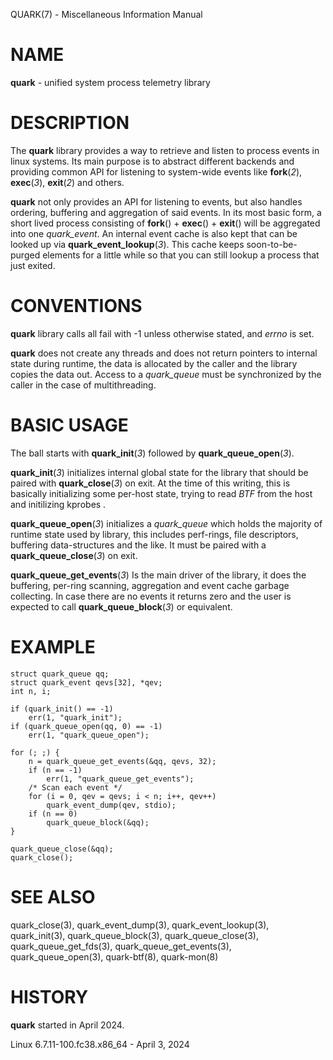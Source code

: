 QUARK(7) - Miscellaneous Information Manual

# NAME

**quark** - unified system process telemetry library

# DESCRIPTION

The
**quark**
library provides a way to retrieve and listen to process events in linux
systems.
Its main purpose is to abstract different backends and providing common
API for listening to system-wide events like
**fork**(*2*),
**exec**(*3*),
**exit**(*2*)
and others.

**quark**
not only provides an API for listening to events, but also handles ordering,
buffering and aggregation of said events.
In its most basic form, a short lived process consisting of
**fork**()
\+
**exec**()
\+
**exit**()
will be aggregated into one
*quark\_event*.
An internal event cache is also kept that can be looked up via
**quark\_event\_lookup**(*3*).
This cache keeps soon-to-be-purged elements for a little while so that you can
still lookup a process that just exited.

# CONVENTIONS

**quark**
library calls all fail with -1 unless otherwise stated, and
*errno*
is set.

**quark**
does not create any threads and does not return pointers to internal state
during runtime, the data is allocated by the caller and the library copies the
data out.
Access to a
*quark\_queue*
must be synchronized by the caller in the case of multithreading.

# BASIC USAGE

The ball starts with
**quark\_init**(*3*)
followed by
**quark\_queue\_open**(*3*).

**quark\_init**(*3*)
initializes internal global state for the library that should be paired with
**quark\_close**(*3*)
on exit.
At the time of this writing, this is basically initializing some
per-host state, trying to read
*BTF*
from the host and initilizing kprobes .

**quark\_queue\_open**(*3*)
initializes a
*quark\_queue*
which holds the majority of runtime state used by library, this includes
perf-rings, file descriptors, buffering data-structures and the like.
It must be paired with a
**quark\_queue\_close**(*3*)
on exit.

**quark\_queue\_get\_events**(*3*)
Is the main driver of the library, it does the buffering, per-ring scanning,
aggregation and event cache garbage collecting.
In case there are no events it
returns zero and the user is expected to call
**quark\_queue\_block**(*3*)
or equivalent.

# EXAMPLE

	struct quark_queue qq;
	struct quark_event qevs[32], *qev;
	int n, i;
	
	if (quark_init() == -1)
		err(1, "quark_init");
	if (quark_queue_open(qq, 0) == -1)
		err(1, "quark_queue_open");
	
	for (; ;) {
		n = quark_queue_get_events(&qq, qevs, 32);
		if (n == -1)
			err(1, "quark_queue_get_events");
		/* Scan each event */
		for (i = 0, qev = qevs; i < n; i++, qev++)
			quark_event_dump(qev, stdio);
		if (n == 0)
			quark_queue_block(&qq);
	}
	
	quark_queue_close(&qq);
	quark_close();

# SEE ALSO

quark\_close(3),
quark\_event\_dump(3),
quark\_event\_lookup(3),
quark\_init(3),
quark\_queue\_block(3),
quark\_queue\_close(3),
quark\_queue\_get\_fds(3),
quark\_queue\_get\_events(3),
quark\_queue\_open(3),
quark-btf(8),
quark-mon(8)

# HISTORY

**quark**
started in April 2024.

Linux 6.7.11-100.fc38.x86\_64 - April 3, 2024

